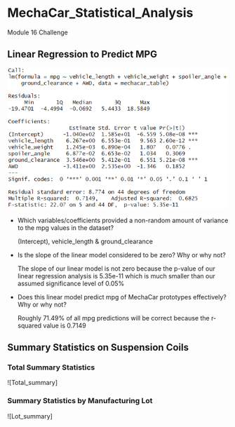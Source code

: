 # MechaCar_Statistical_Analysis
Module 16 Challenge

## Linear Regression to Predict MPG

![MechaCarLinearRegression](https://github.com/alosmad/MechaCar_Statistical_Analysis/blob/a2d710ae08f1d53f42cc397c9c4285d5d04dfaa9/MechaCarLinearRegression.png)

- Which variables/coefficients provided a non-random amount of variance to the mpg values in the dataset?

    (Intercept), vehicle_length & ground_clearance
 - Is the slope of the linear model considered to be zero? Why or why not?
 
    The slope of our linear model is not zero because the p-value of our linear regression analysis is 5.35e-11 which is much smaller than our assumed significance level     of 0.05%
 - Does this linear model predict mpg of MechaCar prototypes effectively? Why or why not?
 
    Roughly 71.49% of all mpg predictions will be correct because the r-squared value is 0.7149


## Summary Statistics on Suspension Coils

### Total Summary Statistics

![Total_summary]


### Summary Statistics by Manufacturing Lot

![Lot_summary]
